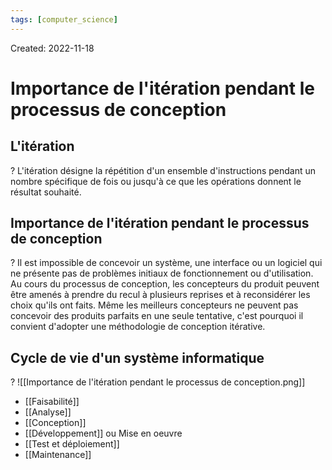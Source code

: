 ```yaml
---
tags: [computer_science] 
---
```

Created: 2022-11-18

# Importance de l'itération pendant le processus de conception

## L'itération
?
L'itération désigne la répétition d'un ensemble d'instructions pendant un nombre spécifique de fois ou jusqu'à ce que les opérations donnent le résultat souhaité.
<!--SR:!2023-10-26,196,230-->

## Importance de l'itération pendant le processus de conception
?
Il est impossible de concevoir un système, une interface ou un logiciel qui ne présente pas de problèmes initiaux de fonctionnement ou d'utilisation. Au cours du processus de conception, les concepteurs du produit peuvent être
amenés à prendre du recul à plusieurs reprises et à reconsidérer les choix qu'ils ont faits.
Même les meilleurs concepteurs ne peuvent pas concevoir des produits parfaits en une seule tentative, c'est pourquoi il convient d'adopter une méthodologie de conception itérative.
<!--SR:!2023-10-13,190,230-->

## Cycle de vie d'un système informatique
?
![[Importance de l'itération pendant le processus de conception.png]]
- [[Faisabilité]]
- [[Analyse]]
- [[Conception]]
- [[Développement]] ou Mise en oeuvre
- [[Test et déploiement]]
- [[Maintenance]]
<!--SR:!2023-04-14,70,210-->